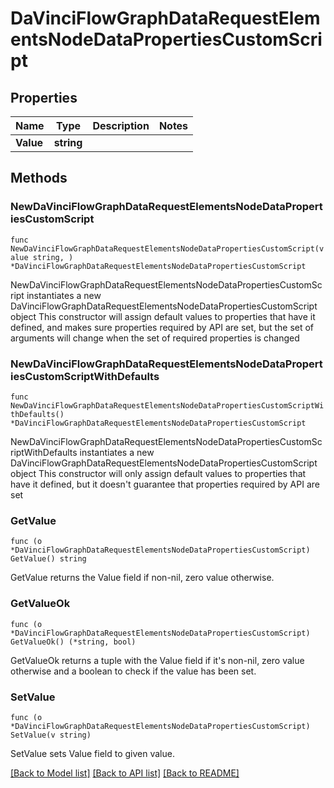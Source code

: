 # DaVinciFlowGraphDataRequestElementsNodeDataPropertiesCustomScript

## Properties

Name | Type | Description | Notes
------------ | ------------- | ------------- | -------------
**Value** | **string** |  | 

## Methods

### NewDaVinciFlowGraphDataRequestElementsNodeDataPropertiesCustomScript

`func NewDaVinciFlowGraphDataRequestElementsNodeDataPropertiesCustomScript(value string, ) *DaVinciFlowGraphDataRequestElementsNodeDataPropertiesCustomScript`

NewDaVinciFlowGraphDataRequestElementsNodeDataPropertiesCustomScript instantiates a new DaVinciFlowGraphDataRequestElementsNodeDataPropertiesCustomScript object
This constructor will assign default values to properties that have it defined,
and makes sure properties required by API are set, but the set of arguments
will change when the set of required properties is changed

### NewDaVinciFlowGraphDataRequestElementsNodeDataPropertiesCustomScriptWithDefaults

`func NewDaVinciFlowGraphDataRequestElementsNodeDataPropertiesCustomScriptWithDefaults() *DaVinciFlowGraphDataRequestElementsNodeDataPropertiesCustomScript`

NewDaVinciFlowGraphDataRequestElementsNodeDataPropertiesCustomScriptWithDefaults instantiates a new DaVinciFlowGraphDataRequestElementsNodeDataPropertiesCustomScript object
This constructor will only assign default values to properties that have it defined,
but it doesn't guarantee that properties required by API are set

### GetValue

`func (o *DaVinciFlowGraphDataRequestElementsNodeDataPropertiesCustomScript) GetValue() string`

GetValue returns the Value field if non-nil, zero value otherwise.

### GetValueOk

`func (o *DaVinciFlowGraphDataRequestElementsNodeDataPropertiesCustomScript) GetValueOk() (*string, bool)`

GetValueOk returns a tuple with the Value field if it's non-nil, zero value otherwise
and a boolean to check if the value has been set.

### SetValue

`func (o *DaVinciFlowGraphDataRequestElementsNodeDataPropertiesCustomScript) SetValue(v string)`

SetValue sets Value field to given value.



[[Back to Model list]](../README.md#documentation-for-models) [[Back to API list]](../README.md#documentation-for-api-endpoints) [[Back to README]](../README.md)


